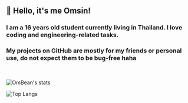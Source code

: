 ## 👋 Hello, it's me Omsin!
### I am a 16 years old student currently living in Thailand. I love coding and engineering-related tasks.
### My projects on GitHub are mostly for my friends or personal use, do not expect them to be bug-free haha

<br>

![OmBean's stats](https://github-readme-stats.vercel.app/api?username=OmsinKrissada&show_icons=true&theme=gotham)

![Top Langs](https://github-readme-stats.vercel.app/api/top-langs/?username=OmsinKrissada&layout=compact&theme=gotham)
